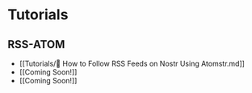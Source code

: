 #  Tutorials
## RSS-ATOM

* [[Tutorials/📜 How to Follow RSS Feeds on Nostr Using Atomstr.md]]
* [[Coming Soon!]]
* [[Coming Soon!]]
